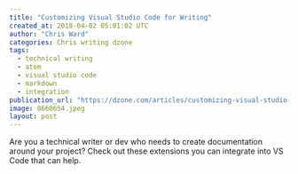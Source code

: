 ```yaml
---
title: "Customizing Visual Studio Code for Writing"
created_at: 2018-04-02 05:01:02 UTC
author: "Chris Ward"
categories: Chris writing dzone
tags: 
  - technical writing
  - atom
  - visual studio code
  - markdown
  - integration
publication_url: "https://dzone.com/articles/customizing-visual-studio-code-for-writing"
image: 8660654.jpeg
layout: post
---
```

Are you a technical writer or dev who needs to create documentation around your project? Check out these extensions you can integrate into VS Code that can help.

